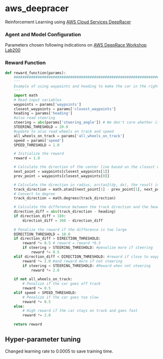 # aws_deepracer
 Reinforcement Learning using [AWS Cloud Services DeepRacer](https://console.aws.amazon.com/deepracer/home?region=us-east-1#welcome)

### Agent and Model Configuration
Parameters chosen following indications on [AWS DeepRace Workshop Lab200](https://github.com/aws-samples/aws-deepracer-workshops/tree/master/Workshops/2019-reInvent/Lab_200_AIM207)

### Reward Function
```python
def reward_function(params):
    ###############################################################################
    '''
    Example of using waypoints and heading to make the car in the right direction
    '''
    import math
    # Read input variables
    waypoints = params['waypoints']
    closest_waypoints = params['closest_waypoints']
    heading = params['heading']
    #also read steering 
    steering = abs(params['steering_angle']) # We don't care whether it is left or right steering
    STEERING_THRESHOLD = 20.0
    #update to also read wheels on track and speed
    all_wheels_on_track = params['all_wheels_on_track']
    speed = params['speed']
    SPEED_THRESHOLD = 1.0 

    # Initialize the reward
    reward = 1.0

    # Calculate the direction of the center line based on the closest waypoints
    next_point = waypoints[closest_waypoints[1]]
    prev_point = waypoints[closest_waypoints[0]]

    # Calculate the direction in radius, arctan2(dy, dx), the result is (-pi, pi) in radians
    track_direction = math.atan2(next_point[1] - prev_point[1], next_point[0] - prev_point[0]) 
    # Convert to degree
    track_direction = math.degrees(track_direction)

    # Calculate the difference between the track direction and the heading direction of the car
    direction_diff = abs(track_direction - heading)
    if direction_diff > 180:
        direction_diff = 360 - direction_diff
    
    # Penalize the reward if the difference is too large
    DIRECTION_THRESHOLD = 10.0
    if direction_diff > DIRECTION_THRESHOLD:
        reward *= 0.5 # reward = reward *0.5 
        if steering > STEERING_THRESHOLD: #penalize more if steering
            reward *= 0.5
    elif direction_diff < DIRECTION_THRESHOLD: #reward if close to waypoints
        reward *= 2.0 #and reward more if not steering 
        if steering < STEERING_THRESHOLD: #Reward when not steering
            reward *= 2.0
    
    if not all_wheels_on_track:
        # Penalize if the car goes off track
        reward *= 0.5
    elif speed < SPEED_THRESHOLD:
        # Penalize if the car goes too slow
        reward *= 0.5
    else:
        # High reward if the car stays on track and goes fast
        reward *= 2.0
        
    return reward
```

## Hyper-parameter tuning

Changed learning rate to 0.0005 to save training time.